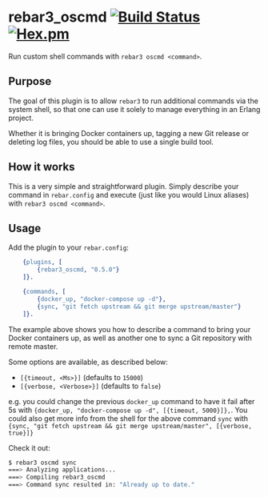 # rebar3_oscmd [![Build Status](https://github.com/gootik/rebar_cmd/workflows/build/badge.svg)](https://github.com/gootik/rebar_cmd) [![Hex.pm](https://img.shields.io/hexpm/v/rebar_cmd.svg)](https://hex.pm/packages/rebar_cmd)

Run custom shell commands with `rebar3 oscmd <command>`.

## Purpose

The goal of this plugin is to allow `rebar3` to run additional commands via the system shell, so
that one can use it solely to manage everything in an Erlang project.

Whether it is bringing Docker containers up, tagging a new Git release or
deleting log files, you should be able to use a single build tool.

## How it works

This is a very simple and straightforward plugin. Simply describe your
command in `rebar.config` and execute (just like you would Linux aliases)
with `rebar3 oscmd <command>`.

## Usage

Add the plugin to your `rebar.config`:

```erlang
    {plugins, [
        {rebar3_oscmd, "0.5.0"}
    ]}.

    {commands, [
        {docker_up, "docker-compose up -d"},
        {sync, "git fetch upstream && git merge upstream/master"}
    ]}.
```

The example above shows you how to describe a command to bring your
Docker containers up, as well as another one to sync a Git repository
with remote master.

Some options are available, as described below:

* `[{timeout, <Ms>}]` (defaults to `15000`)
* `[{verbose, <Verbose>}]` (defaults to `false`)

e.g. you could change the previous `docker_up` command to have it fail
after 5s with `{docker_up, "docker-compose up -d", [{timeout, 5000}]},`.
You could also get more info from the shell for the above command
`sync` with
`{sync, "git fetch upstream && git merge upstream/master", [{verbose, true}]}`

Check it out:

```bash
$ rebar3 oscmd sync
===> Analyzing applications...
===> Compiling rebar3_oscmd
===> Command sync resulted in: "Already up to date."
```
